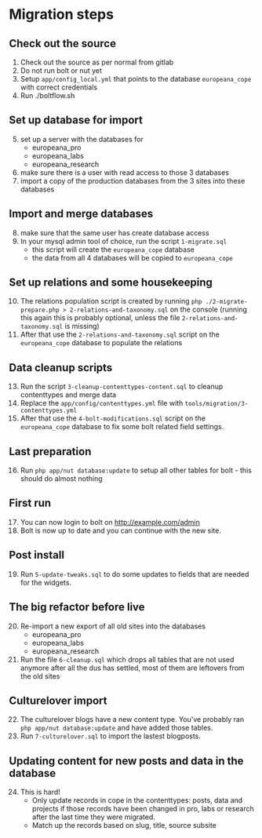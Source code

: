 # Migration steps

## Check out the source

1. Check out the source as per normal from gitlab
2. Do not run bolt or nut yet
3. Setup `app/config_local.yml` that points to the database `europeana_cope` with correct credentials
4. Run ./boltflow.sh

## Set up database for import

5. set up a server with the databases for
    - europeana_pro
    - europeana_labs
    - europeana_research
6. make sure there is a user with read access to those 3 databases
7. import a copy of the production databases from the 3 sites into these databases

## Import and merge databases

8. make sure that the same user has create database access
9. In your mysql admin tool of choice, run the script `1-migrate.sql`
    - this script will create the `europeana_cope` database
    - the data from all 4 databases will be copied to `europeana_cope`

## Set up relations and some housekeeping

10. The relations population script is created by running `php ./2-migrate-prepare.php > 2-relations-and-taxonomy.sql` on the console (running this again this is probably optional, unless the file `2-relations-and-taxonomy.sql` is missing)
12. After that use the `2-relations-and-taxonomy.sql` script on the `europeana_cope` database to populate the relations

## Data cleanup scripts

13. Run the script `3-cleanup-contenttypes-content.sql` to cleanup contenttypes and merge data
14. Replace the `app/config/contenttypes.yml` file with `tools/migration/3-contenttypes.yml`
15. After that use the `4-bolt-modifications.sql` script on the `europeana_cope` database to fix some bolt related field settings.

## Last preparation

16. Run `php app/nut database:update` to setup all other tables for bolt - this should do almost nothing

## First run

17. You can now login to bolt on http://example.com/admin
18. Bolt is now up to date and you can continue with the new site.

## Post install

19. Run `5-update-tweaks.sql` to do some updates to fields that are needed for the widgets.

## The big refactor before live

20. Re-import a new export of all old sites into the databases
    - europeana_pro
    - europeana_labs
    - europeana_research
21. Run the file `6-cleanup.sql` which drops all tables that are not used anymore after all the dus has settled, most of them are leftovers from the old sites

## Culturelover import

22. The culturelover blogs have a new content type. You've probably ran `php app/nut database:update` and have added those tables.
23. Run `7-culturelover.sql` to import the lastest blogposts.

## Updating content for new posts and data in the database

24. This is hard!
    - Only update records in cope in the contenttypes: posts, data and projects if those records have been changed in pro, labs or research after the last time they were migrated.
    - Match up the records based on slug, title, source subsite


